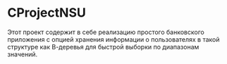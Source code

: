 ﻿# CProjectNSU

Этот проект содержит в себе реализацию простого банковского приложения с опцией хранения информации о пользователях в такой структуре как В-деревья для быстрой выборки по диапазонам значений.
